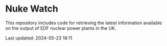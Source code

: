 # Nuke Watch

This repository includes code for retrieving the latest information available on the output of EDF nuclear power plants in the UK.

Last updated: 2024-05-23 18:11